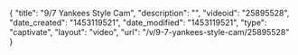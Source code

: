 {
    "title": "9\/7 Yankees Style Cam",
    "description": "",
    "videoid": "25895528",
    "date_created": "1453119521",
    "date_modified": "1453119521",
    "type": "captivate",
    "layout": "video",
    "url": "\/v\/9-7-yankees-style-cam\/25895528"
}